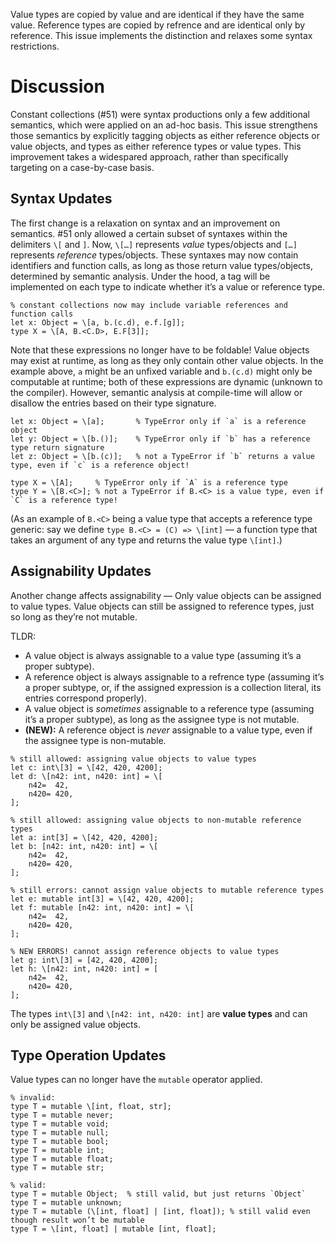 Value types are copied by value and are identical if they have the same value. Reference types are copied by refrence and are identical only by reference. This issue implements the distinction and relaxes some syntax restrictions.

# Discussion
Constant collections (#51) were syntax productions only a few additional semantics, which were applied on an ad-hoc basis. This issue strengthens those semantics by explicitly tagging objects as either reference objects or value objects, and types as either reference types or value types. This improvement takes a widespared approach, rather than specifically targeting on a case-by-case basis.

## Syntax Updates
The first change is a relaxation on syntax and an improvement on semantics. #51 only allowed a certain subset of syntaxes within the delimiters `\[` and `]`. Now, `\[…]` represents *value* types/objects and `[…]` represents *reference* types/objects. These syntaxes may now contain identifiers and function calls, as long as those return value types/objects, determined by semantic analysis. Under the hood, a tag will be implemented on each type to indicate whether it’s a value or reference type.
```cp
% constant collections now may include variable references and function calls
let x: Object = \[a, b.(c.d), e.f.[g]];
type X = \[A, B.<C.D>, E.F[3]];
```
Note that these expressions no longer have to be foldable! Value objects may exist at runtime, as long as they only contain other value objects. In the example above, `a` might be an unfixed variable and `b.(c.d)` might only be computable at runtime; both of these expressions are dynamic (unknown to the compiler). However, semantic analysis at compile-time will allow or disallow the entries based on their type signature.
```cp
let x: Object = \[a];       % TypeError only if `a` is a reference object
let y: Object = \[b.()];    % TypeError only if `b` has a reference type return signature
let z: Object = \[b.(c)];   % not a TypeError if `b` returns a value type, even if `c` is a reference object!

type X = \[A];     % TypeError only if `A` is a reference type
type Y = \[B.<C>]; % not a TypeError if B.<C> is a value type, even if `C` is a reference type!
```
(As an example of `B.<C>` being a value type that accepts a reference type generic: say we define `type B.<C> = (C) => \[int]` — a function type that takes an argument of any type and returns the value type `\[int]`.)

## Assignability Updates
Another change affects assignability — Only value objects can be assigned to value types. Value objects can still be assigned to reference types, just so long as they’re not mutable.

TLDR:
- A value object is always assignable to a value type (assuming it’s a proper subtype).
- A reference object is always assignable to a refrence type (assuming it’s a proper subtype, or, if the assigned expression is a collection literal, its entries correspond properly).
- A value object is *sometimes* assignable to a reference type (assuming it’s a proper subtype), as long as the assignee type is not mutable.
- **(NEW):** A reference object is *never* assignable to a value type, even if the assignee type is non-mutable.

```cp
% still allowed: assigning value objects to value types
let c: int\[3] = \[42, 420, 4200];
let d: \[n42: int, n420: int] = \[
	n42=  42,
	n420= 420,
];

% still allowed: assigning value objects to non-mutable reference types
let a: int[3] = \[42, 420, 4200];
let b: [n42: int, n420: int] = \[
	n42=  42,
	n420= 420,
];

% still errors: cannot assign value objects to mutable reference types
let e: mutable int[3] = \[42, 420, 4200];
let f: mutable [n42: int, n420: int] = \[
	n42=  42,
	n420= 420,
];

% NEW ERRORS! cannot assign reference objects to value types
let g: int\[3] = [42, 420, 4200];
let h: \[n42: int, n420: int] = [
	n42=  42,
	n420= 420,
];
```
The types `int\[3]` and `\[n42: int, n420: int]` are **value types** and can only be assigned value objects.


## Type Operation Updates
Value types can no longer have the `mutable` operator applied.
```cp
% invalid:
type T = mutable \[int, float, str];
type T = mutable never;
type T = mutable void;
type T = mutable null;
type T = mutable bool;
type T = mutable int;
type T = mutable float;
type T = mutable str;

% valid:
type T = mutable Object;  % still valid, but just returns `Object`
type T = mutable unknown;
type T = mutable (\[int, float] | [int, float]); % still valid even though result won’t be mutable
type T = \[int, float] | mutable [int, float];
```
